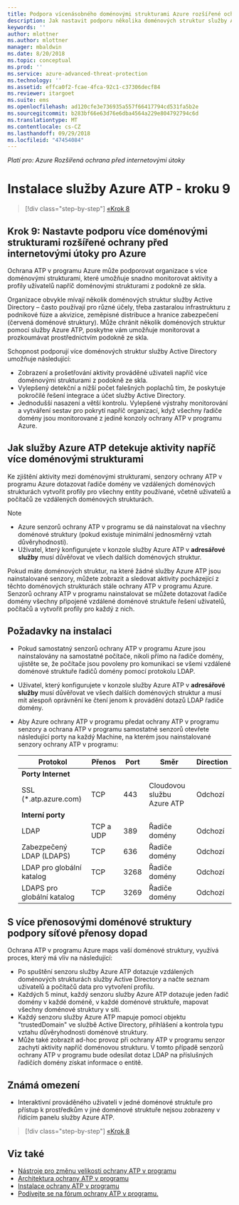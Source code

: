 ```yaml
---
title: Podpora vícenásobného doménovými strukturami Azure rozšířené ochrany před internetovými útoky | Dokumentace Microsoftu
description: Jak nastavit podporu několika doménových struktur služby Active Directory do služby Azure ATP.
keywords: ''
author: mlottner
ms.author: mlottner
manager: mbaldwin
ms.date: 8/20/2018
ms.topic: conceptual
ms.prod: ''
ms.service: azure-advanced-threat-protection
ms.technology: ''
ms.assetid: effca0f2-fcae-4fca-92c1-c37306decf84
ms.reviewer: itargoet
ms.suite: ems
ms.openlocfilehash: ad120cfe3e736935a557f66417794cd531fa5b2e
ms.sourcegitcommit: b283bf66e63d76e6dba4564a229e804792794c6d
ms.translationtype: MT
ms.contentlocale: cs-CZ
ms.lasthandoff: 09/29/2018
ms.locfileid: "47454084"
---
```

*Platí pro: Azure Rozšířená ochrana před internetovými útoky*

# <a name="install-azure-atp---step-9"></a>Instalace služby Azure ATP - kroku 9

> [!div class="step-by-step"]
> [«Krok 8](install-atp-step8-samr.md)

## <a name="step-9--set-up-azure-advanced-threat-protection-multi-forest-support"></a>Krok 9:  Nastavte podporu více doménovými strukturami rozšířené ochrany před internetovými útoky pro Azure

Ochrana ATP v programu Azure může podporovat organizace s více doménovými strukturami, které umožňuje snadno monitorovat aktivity a profily uživatelů napříč doménovými strukturami z podokně ze skla. 

Organizace obvykle mívají několik doménových struktur služby Active Directory – často používají pro různé účely, třeba zastaralou infrastrukturu z podnikové fúze a akvizice, zeměpisné distribuce a hranice zabezpečení (červená doménové struktury). Může chránit několik doménových struktur pomocí služby Azure ATP, poskytne vám umožňuje monitorovat a prozkoumávat prostřednictvím podokně ze skla.

Schopnost podporují více doménových struktur služby Active Directory umožňuje následující:
-   Zobrazení a prošetřování aktivity prováděné uživateli napříč více doménovými strukturami z podokně ze skla. 
-   Vylepšený detekční a nižší počet falešných poplachů tím, že poskytuje pokročilé řešení integrace a účet služby Active Directory. 
-   Jednodušší nasazení a větší kontrolu. Vylepšené výstrahy monitorování a vytváření sestav pro pokrytí napříč organizací, když všechny řadiče domény jsou monitorované z jediné konzoly ochrany ATP v programu Azure.


## <a name="how-azure-atp-detects-activities-across-multiple-forests"></a>Jak služby Azure ATP detekuje aktivity napříč více doménovými strukturami 

Ke zjištění aktivity mezi doménovými strukturami, senzory ochrany ATP v programu Azure dotazovat řadiče domény ve vzdálených doménových strukturách vytvořit profily pro všechny entity používané, včetně uživatelů a počítačů ze vzdálených doménových strukturách. 

> [!NOTE]
> - Azure senzorů ochrany ATP v programu se dá nainstalovat na všechny doménové struktury (pokud existuje minimální jednosměrný vztah důvěryhodnosti).
> - Uživatel, který konfigurujete v konzole služby Azure ATP v **adresářové služby** musí důvěřovat ve všech dalších doménových struktur.


Pokud máte doménových struktur, na které žádné služby Azure ATP jsou nainstalované senzory, můžete zobrazit a sledovat aktivity pocházející z těchto doménových strukturách stále ochrany ATP v programu Azure. Senzorů ochrany ATP v programu nainstalovat se můžete dotazovat řadiče domény všechny připojené vzdálené doménové struktuře řešení uživatelů, počítačů a vytvořit profily pro každý z nich. 

## <a name="installation-requirements"></a>Požadavky na instalaci 

-   Pokud samostatný senzorů ochrany ATP v programu Azure jsou nainstalovány na samostatné počítače, nikoli přímo na řadiče domény, ujistěte se, že počítače jsou povoleny pro komunikaci se všemi vzdálené doménové struktuře řadičů domény pomocí protokolu LDAP. 
- Uživatel, který konfigurujete v konzole služby Azure ATP v **adresářové služby** musí důvěřovat ve všech dalších doménových struktur a musí mít alespoň oprávnění ke čtení jenom k provádění dotazů LDAP řadiče domény.

- Aby Azure ochrany ATP v programu předat ochrany ATP v programu senzory a ochrana ATP v programu samostatné senzorů otevřete následující porty na každý Machine, na kterém jsou nainstalované senzory ochrany ATP v programu:

 
  |Protokol|Přenos|Port|Směr|Direction|
  |----|----|----|----|----|
  |**Porty Internet**||||
  |SSL (*.atp.azure.com)|TCP|443|Cloudovou službu Azure ATP|Odchozí|
  |**Interní porty**||||           
  |LDAP|TCP a UDP|389|Řadiče domény|Odchozí|
  |Zabezpečený LDAP (LDAPS)|TCP|636|Řadiče domény|Odchozí|
  |LDAP pro globální katalog|TCP|3268|Řadiče domény|Odchozí|
  |LDAPS pro globální katalog|TCP|3269|Řadiče domény|Odchozí|


## <a name="multi-forest-support-network-traffic-impact"></a>S více přenosovými doménové struktury podpory síťové přenosy dopad 

Ochrana ATP v programu Azure maps vaší doménové struktury, využívá proces, který má vliv na následující:

-   Po spuštění senzoru služby Azure ATP dotazuje vzdálených doménových strukturách služby Active Directory a načte seznam uživatelů a počítačů data pro vytvoření profilu.
-   Každých 5 minut, každý senzoru služby Azure ATP dotazuje jeden řadič domény v každé doméně, v každé doménové struktuře, mapovat všechny doménové struktury v síti.
-   Každý senzoru služby Azure ATP mapuje pomocí objektu "trustedDomain" ve službě Active Directory, přihlášení a kontrola typu vztahu důvěryhodnosti doménové struktury.
-   Může také zobrazit ad-hoc provoz při ochrany ATP v programu senzor zachytí aktivity napříč doménovou strukturu. V tomto případě senzorů ochrany ATP v programu bude odesílat dotaz LDAP na příslušných řadičích domény získat informace o entitě. 

## <a name="known-limitations"></a>Známá omezení
-   Interaktivní prováděného uživateli v jedné doménové struktuře pro přístup k prostředkům v jiné doménové struktuře nejsou zobrazeny v řídicím panelu služby Azure ATP.


> [!div class="step-by-step"]
> [«Krok 8](install-atp-step8-samr.md)


## <a name="see-also"></a>Viz také
- [Nástroje pro změnu velikosti ochrany ATP v programu](http://aka.ms/aatpsizingtool)
- [Architektura ochrany ATP v programu](atp-architecture.md)
- [Instalace ochrany ATP v programu](install-atp-step1.md)
- [Podívejte se na fórum ochrany ATP v programu.](https://aka.ms/azureatpcommunity)

